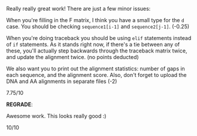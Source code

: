 Really really great work! There are just a few minor issues:

When you're filling in the F matrix, I think you have a small type for the `d` case. You should be checking `sequence1[i-1]` and `sequence2[j-1]`. (-0.25)

When you're doing traceback you should be using `elif` statements instead of `if` statements. As it stands right now, if there's a tie between any of these, you'll actually step backwards through the traceback matrix twice, and update the alignment twice. (no points deducted)

We also want you to print out the alignment statistics: number of gaps in each sequence, and the alignment score. Also, don't forget to upload the DNA and AA alignments in separate files (-2)

7.75/10

**REGRADE**:

Awesome work. This looks really good :)

10/10
